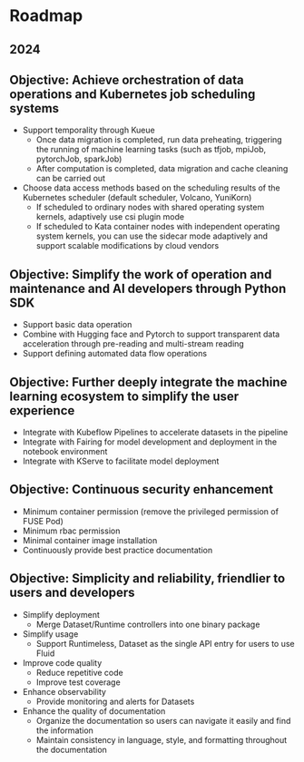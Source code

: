 # Roadmap
## 2024

## Objective: Achieve orchestration of data operations and Kubernetes job scheduling systems

- Support temporality through Kueue
   - Once data migration is completed, run data preheating, triggering the running of machine learning tasks (such as tfjob, mpiJob, pytorchJob, sparkJob)
   - After computation is completed, data migration and cache cleaning can be carried out
- Choose data access methods based on the scheduling results of the Kubernetes scheduler (default scheduler, Volcano, YuniKorn)
   - If scheduled to ordinary nodes with shared operating system kernels, adaptively use csi plugin mode
   - If scheduled to Kata container nodes with independent operating system kernels, you can use the sidecar mode adaptively and support scalable modifications by cloud vendors

## Objective: Simplify the work of operation and maintenance and AI developers through Python SDK

- Support basic data operation
- Combine with Hugging face and Pytorch to support transparent data acceleration through pre-reading and multi-stream reading
- Support defining automated data flow operations

## Objective: Further deeply integrate the machine learning ecosystem to simplify the user experience

- Integrate with Kubeflow Pipelines to accelerate datasets in the pipeline
- Integrate with Fairing for model development and deployment in the notebook environment
- Integrate with KServe to facilitate model deployment

## Objective: Continuous security enhancement

- Minimum container permission (remove the privileged permission of FUSE Pod)
- Minimum rbac permission
- Minimal container image installation
- Continuously provide best practice documentation

## Objective: Simplicity and reliability, friendlier to users and developers

- Simplify deployment
  - Merge Dataset/Runtime controllers into one binary package
- Simplify usage
  - Support Runtimeless, Dataset as the single API entry for users to use Fluid
- Improve code quality
  - Reduce repetitive code
  - Improve test coverage
- Enhance observability
  - Provide monitoring and alerts for Datasets
- Enhance the quality of documentation
  - Organize the documentation so users can navigate it easily and find the information
  - Maintain consistency in language, style, and formatting throughout the documentation

